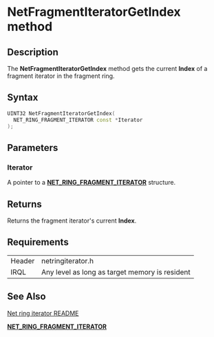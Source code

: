 # NetFragmentIteratorGetIndex method


## Description



The **NetFragmentIteratorGetIndex** method gets the current **Index** of a fragment iterator in the fragment ring.

## Syntax

```C++
UINT32 NetFragmentIteratorGetIndex(
  NET_RING_FRAGMENT_ITERATOR const *Iterator
);
```

## Parameters

### Iterator

A pointer to a [**NET_RING_FRAGMENT_ITERATOR**](net_ring_fragment_iterator.md) structure.

## Returns

Returns the fragment iterator's current **Index**.

## Requirements

| | |
| --- | --- |
| Header | netringiterator.h |
| IRQL | Any level as long as target memory is resident |

## See Also

[Net ring iterator README](README.md)

[**NET_RING_FRAGMENT_ITERATOR**](net_ring_fragment_iterator.md)
